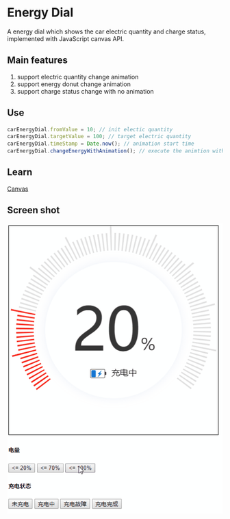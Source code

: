 # Energy Dial

A energy dial which shows the car electric quantity and charge status, implemented with JavaScript canvas API.

## Main features

1. support electric quantity change animation
2. support energy donut change animation
3. support charge status change with no animation

## Use

```javascript
carEnergyDial.fromValue = 10; // init electic quantity
carEnergyDial.targetValue = 100; // target electric quantity
carEnergyDial.timeStamp = Date.now(); // animation start time
carEnergyDial.changeEnergyWithAnimation(); // execute the animtion with default duration 1000ms
```

## Learn

[Canvas](https://developer.mozilla.org/en-US/docs/Web/API/Canvas_API)

## Screen shot

![electric quantity change animation](https://github.com/OrangeTreeDev/energyDial/blob/master/screen.gif)